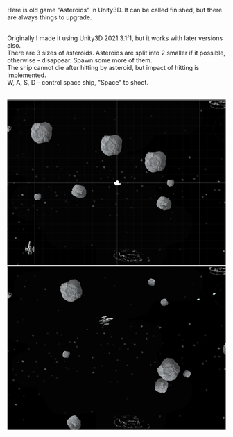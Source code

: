Here is old game "Asteroids" in Unity3D. It can be called finished, but there are always things to upgrade. 

<br> Originally I made it using Unity3D 2021.3.1f1, but it works with later versions also.
<br>There are 3 sizes of asteroids. Asteroids are split into 2 smaller if it possible, 
otherwise - disappear. Spawn some more of them.
<br> The ship cannot die after hitting by asteroid, but impact of hitting is implemented.
<br> W, A, S, D - control space ship, "Space" to shoot.

<br>![img.png](img.png)
<br>![img_1.png](img_1.png)

